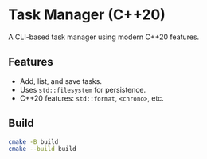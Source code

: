 # Task Manager (C++20)

A CLI-based task manager using modern C++20 features.

## Features
- Add, list, and save tasks.
- Uses `std::filesystem` for persistence.
- C++20 features: `std::format`, `<chrono>`, etc.

## Build
```bash
cmake -B build
cmake --build build